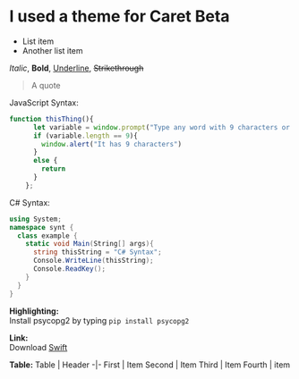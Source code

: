 # I used a theme for Caret Beta
- List item
- Another list item

*Italic*, **Bold**, <u>Underline</u>, ~~Strikethrough~~

> A quote
  


JavaScript Syntax:
```javascript
function thisThing(){
      let variable = window.prompt("Type any word with 9 characters or you can type any word.");      
      if (variable.length == 9){
        window.alert("It has 9 characters")
      }
      else {
        return
      }
    };
```
C# Syntax:
```csharp
using System;
namespace synt {
  class example {
    static void Main(String[] args){
      string thisString = "C# Syntax";
      Console.WriteLine(thisString);
      Console.ReadKey();
    }
  }
}
```
**Highlighting:** <br>
Install psycopg2 by typing <code>pip install psycopg2 </code>

**Link:** <br>
Download [Swift](https://www.swift.org/download/)

**Table:**
Table | Header
-|-
First | Item
Second  | Item
Third | Item
Fourth | item
